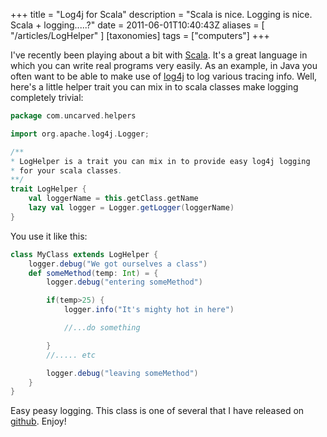+++
title = "Log4j for Scala"
description = "Scala is nice. Logging is nice. Scala + logging.....?"
date = 2011-06-01T10:40:43Z
aliases = [ "/articles/LogHelper" ]
[taxonomies]
tags = ["computers"]
+++


I've recently been playing about a bit with [Scala][5]. It's a great
language in which you can write real programs very easily. As an
example, in Java you often want to be able to make use of [log4j][6] to
log various tracing info. Well, here's a little helper trait you can
mix in to scala classes make logging completely trivial:

```Scala
package com.uncarved.helpers

import org.apache.log4j.Logger;

/**
* LogHelper is a trait you can mix in to provide easy log4j logging
* for your scala classes.
**/
trait LogHelper {
    val loggerName = this.getClass.getName
    lazy val logger = Logger.getLogger(loggerName)
}
```

You use it like this:

```scala
class MyClass extends LogHelper {
    logger.debug("We got ourselves a class")
    def someMethod(temp: Int) = {
        logger.debug("entering someMethod")

        if(temp>25) {
            logger.info("It's mighty hot in here")

            //...do something

        }
        //..... etc

        logger.debug("leaving someMethod")
    }
}
```

Easy peasy logging. This class is one of several that I have released
on [github][7]. Enjoy!

[5]: http://www.scala-lang.org/
[6]: http://logging.apache.org/log4j/
[7]: http://github.com/huntse
